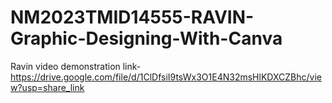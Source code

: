 # NM2023TMID14555-RAVIN-Graphic-Designing-With-Canva
Ravin video demonstration link-https://drive.google.com/file/d/1ClDfsiI9tsWx3O1E4N32msHlKDXCZBhc/view?usp=share_link
